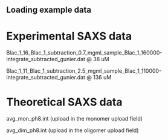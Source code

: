 ## Loading example data

# Experimental SAXS data

Blac_1_16_Blac_1_subtraction_0.7_mgml_sample_Blac_1_160000-integrate_subtracted_gunier.dat @ 38 uM

Blac_1_11_Blac_1_subtraction_2.5_mgml_sample_Blac_1_110000-integrate_subtracted_gunier.dat @ 136 uM

# Theoretical SAXS data

avg_mon_ph8.int (upload in the monomer upload field)

avg_dim_ph8.int (upload in the oligomer upload field)
